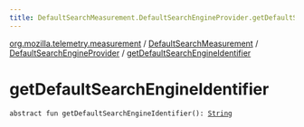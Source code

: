 ```yaml
---
title: DefaultSearchMeasurement.DefaultSearchEngineProvider.getDefaultSearchEngineIdentifier - 
---
```


[org.mozilla.telemetry.measurement](../../index.html) / [DefaultSearchMeasurement](../index.html) / [DefaultSearchEngineProvider](index.html) / [getDefaultSearchEngineIdentifier](./get-default-search-engine-identifier.html)

# getDefaultSearchEngineIdentifier

`abstract fun getDefaultSearchEngineIdentifier(): `[`String`](https://kotlinlang.org/api/latest/jvm/stdlib/kotlin/-string/index.html)